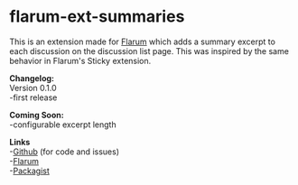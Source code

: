 # flarum-ext-summaries

This is an extension made for [Flarum](https://github.com/flarum/flarum) which adds a summary excerpt to each discussion on the discussion list page. This was inspired by the same behavior in Flarum's Sticky extension. 

**Changelog:**  
Version 0.1.0  
-first release

**Coming Soon:**  
-configurable excerpt length

**Links**  
-[Github](https://github.com/jordanjay29/flarum-ext-summaries) (for code and issues)  
-[Flarum]()  
-[Packagist]()  